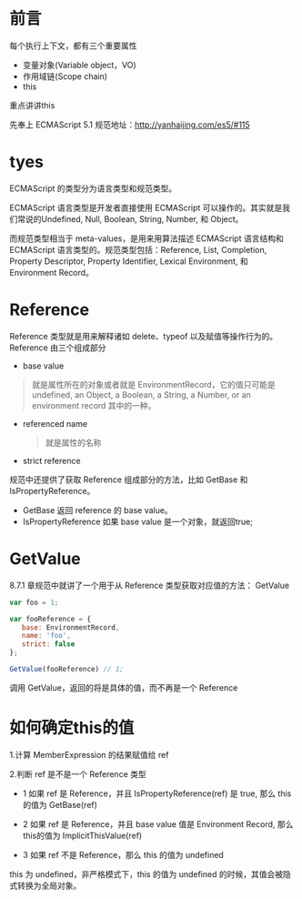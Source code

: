 
# 前言
每个执行上下文，都有三个重要属性
* 变量对象(Variable object，VO)
* 作用域链(Scope chain)
* this

重点讲讲this

 
先奉上 ECMAScript 5.1 规范地址：http://yanhaijing.com/es5/#115

# tyes
ECMAScript 的类型分为语言类型和规范类型。

ECMAScript 语言类型是开发者直接使用 ECMAScript 可以操作的。其实就是我们常说的Undefined, Null, Boolean, String, Number, 和 Object。

而规范类型相当于 meta-values，是用来用算法描述 ECMAScript 语言结构和 ECMAScript 语言类型的。规范类型包括：Reference, List, Completion, Property Descriptor, Property Identifier, Lexical Environment, 和 Environment Record。

# Reference
 Reference 类型就是用来解释诸如 delete、typeof 以及赋值等操作行为的。
Reference 由三个组成部分
* base value 
> 就是属性所在的对象或者就是 EnvironmentRecord，它的值只可能是 undefined, an Object, a Boolean, a String, a Number, or an environment record 其中的一种。
* referenced name
  > 就是属性的名称
* strict reference

规范中还提供了获取 Reference 组成部分的方法，比如 GetBase 和 IsPropertyReference。
* GetBase
返回 reference 的 base value。
* IsPropertyReference
  如果 base value 是一个对象，就返回true;

# GetValue
 8.7.1 章规范中就讲了一个用于从 Reference 类型获取对应值的方法： GetValue
 ```js
 var foo = 1;

var fooReference = {
    base: EnvironmentRecord,
    name: 'foo',
    strict: false
};

GetValue(fooReference) // 1;
```
 调用 GetValue，返回的将是具体的值，而不再是一个 Reference

# 如何确定this的值
1.计算 MemberExpression 的结果赋值给 ref

2.判断 ref 是不是一个 Reference 类型

*  1 如果 ref 是 Reference，并且 IsPropertyReference(ref) 是 true, 那么 this 的值为 GetBase(ref)

* 2 如果 ref 是 Reference，并且 base value 值是 Environment Record, 那么this的值为 ImplicitThisValue(ref)

* 3 如果 ref 不是 Reference，那么 this 的值为 undefined

this 为 undefined，非严格模式下，this 的值为 undefined 的时候，其值会被隐式转换为全局对象。